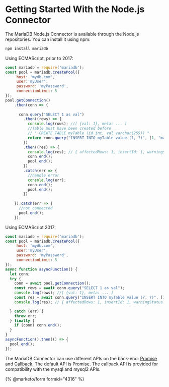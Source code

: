 # Getting Started With the Node.js Connector

The MariaDB Node.js Connector is available through the Node.js repositories. You can install it using npm:

```bash
npm install mariadb
```

Using ECMAScript, prior to 2017:

```js
const mariadb = require('mariadb');
const pool = mariadb.createPool({
     host: 'mydb.com', 
     user:'myUser', 
     password: 'myPassword',
     connectionLimit: 5
});
pool.getConnection()
    .then(conn => {
    
      conn.query("SELECT 1 as val")
        .then((rows) => {
          console.log(rows); //[ {val: 1}, meta: ... ]
          //Table must have been created before 
          // " CREATE TABLE myTable (id int, val varchar(255)) "
          return conn.query("INSERT INTO myTable value (?, ?)", [1, "mariadb"]);
        })
        .then((res) => {
          console.log(res); // { affectedRows: 1, insertId: 1, warningStatus: 0 }
          conn.end();
          pool.end();
        })
        .catch(err => {
          //handle error
          console.log(err); 
          conn.end();
          pool.end();
        })
        
    }).catch(err => {
      //not connected
      pool.end();
    });
```

Using ECMAScript 2017:

```js
const mariadb = require('mariadb');
const pool = mariadb.createPool({
     host: 'mydb.com', 
     user:'myUser', 
     password: 'myPassword',
     connectionLimit: 5
});
async function asyncFunction() {
  let conn;
  try {
	conn = await pool.getConnection();
	const rows = await conn.query("SELECT 1 as val");
	console.log(rows); //[ {val: 1}, meta: ... ]
	const res = await conn.query("INSERT INTO myTable value (?, ?)", [1, "mariadb"]);
	console.log(res); // { affectedRows: 1, insertId: 1, warningStatus: 0 }

  } catch (err) {
	throw err;
  } finally {
	if (conn) conn.end();
  }
}
asyncFunction().then(() => {
  pool.end();
});
```

The MariaDB Connector can use different APIs on the back-end: [Promise](connector-nodejs-promise-api.md) and [Callback](connector-nodejs-callback-api.md). The default API is Promise. The callback API is provided for compatibility with the mysql and mysql2 APIs.


{% @marketo/form formid="4316" %}
